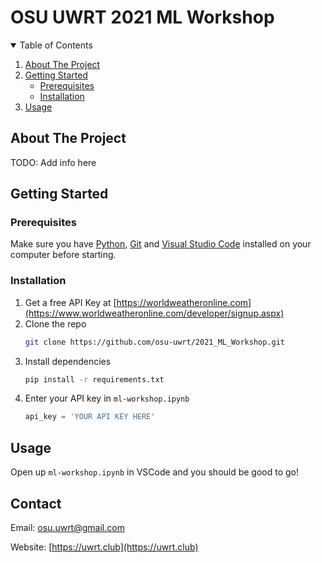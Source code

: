 # OSU UWRT 2021 ML Workshop

<!-- TABLE OF CONTENTS -->
<details open="open">
  <summary>Table of Contents</summary>
  <ol>
    <li>
      <a href="#about-the-project">About The Project</a>
    </li>
    <li>
      <a href="#getting-started">Getting Started</a>
      <ul>
        <li><a href="#prerequisites">Prerequisites</a></li>
        <li><a href="#installation">Installation</a></li>
      </ul>
    </li>
    <li><a href="#usage">Usage</a></li>
  </ol>
</details>



<!-- ABOUT THE PROJECT -->
## About The Project

TODO: Add info here





<!-- GETTING STARTED -->
## Getting Started


### Prerequisites

Make sure you have [Python](https://www.python.org/downloads/), [Git](https://git-scm.com/downloads) and [Visual Studio Code](https://code.visualstudio.com/download) installed on your computer before starting.

### Installation

1. Get a free API Key at [https://worldweatheronline.com](https://www.worldweatheronline.com/developer/signup.aspx)
2. Clone the repo
   ```sh
   git clone https://github.com/osu-uwrt/2021_ML_Workshop.git
   ```
3. Install dependencies
   ```sh
   pip install -r requirements.txt
   ```
4. Enter your API key in `ml-workshop.ipynb`
    ```python
    api_key = 'YOUR API KEY HERE'
    ```



<!-- USAGE EXAMPLES -->
## Usage

Open up `ml-workshop.ipynb` in VSCode and you should be good to go!



<!-- CONTACT -->
## Contact

Email: [osu.uwrt@gmail.com](mailto://osu.uwrt@gmail.com)

Website: [https://uwrt.club](https://uwrt.club)
